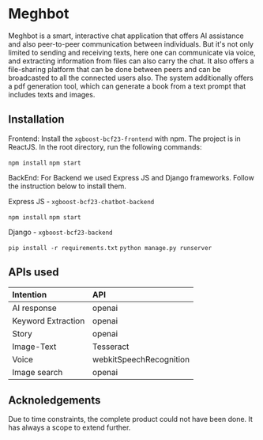 # Meghbot

Meghbot is a smart, interactive chat application that offers AI assistance and also peer-to-peer communication between individuals. But it's not only limited to sending and receiving texts, here one can communicate via voice, and extracting information from files can also carry the chat. It also offers a file-sharing platform that can be done between peers and can be broadcasted to all the connected users also. The system additionally offers a pdf generation tool, which can generate a book from a text prompt that includes texts and images.

## Installation
Frontend:
Install the ```xgboost-bcf23-frontend``` with npm. The project is in ReactJS.
In the root directory, run the following commands:

```npm install```
```npm start```


BackEnd:
For Backend we used Express JS and Django frameworks. Follow the instruction below to install them.

Express JS - ```xgboost-bcf23-chatbot-backend```

```npm install```
```npm start```

Django - ```xgboost-bcf23-backend```

```pip install -r requirements.txt```
```python manage.py runserver```

## APIs used
| Intention | API     |
| :-------- | :------- |
| AI response | openai |
| Keyword Extraction | openai |
| Story | openai |
| Image-Text | Tesseract |
| Voice | webkitSpeechRecognition |
| Image search | openai |

## Acknoledgements
Due to time constraints, the complete product could not have been done. It has always a scope to extend further.
